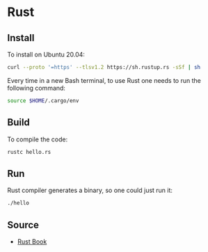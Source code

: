 # Rust

## Install
To install on Ubuntu 20.04:

```bash
curl --proto '=https' --tlsv1.2 https://sh.rustup.rs -sSf | sh
```

Every time in a new Bash terminal, to use Rust one needs to run the following command:

```bash
source $HOME/.cargo/env
```

## Build
To compile the code:

```bash
rustc hello.rs
```

## Run
Rust compiler generates a binary, so one could just run it:

```bash
./hello
```

## Source
- [Rust Book](https://doc.rust-lang.org/stable/book/)

